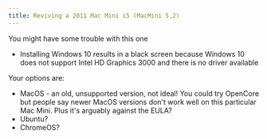 ```yaml
---
title: Reviving a 2011 Mac Mini i5 (MacMini 5,2)
---
```


You might have some trouble with this one


* Installing Windows 10 results in a black screen because Windows 10 does not support Intel HD Graphics 3000 and there is no driver available 

Your options are:

* MacOS - an old, unsupported version, not ideal! You could try OpenCore but people say newer MacOS versions don't work well on this particular Mac Mini. Plus it's arguably against the EULA?
* Ubuntu?
* ChromeOS?
